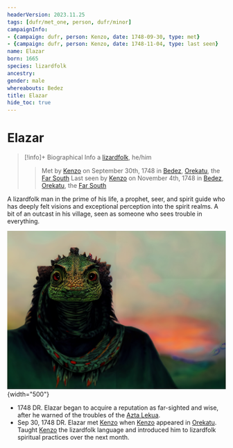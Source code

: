 ```yaml
---
headerVersion: 2023.11.25
tags: [dufr/met_one, person, dufr/minor]
campaignInfo:
- {campaign: dufr, person: Kenzo, date: 1748-09-30, type: met}
- {campaign: dufr, person: Kenzo, date: 1748-11-04, type: last seen}
name: Elazar
born: 1665
species: lizardfolk
ancestry:
gender: male
whereabouts: Bedez
title: Elazar
hide_toc: true
---
```

# Elazar
>[!info]+ Biographical Info
> a [lizardfolk](<../../species/children-of-the-embodied-gods/lizardfolk/lizardfolk.md>), he/him
> 
>> 
>>  Met by [Kenzo](<../pcs/dunmar-fellowship/kenzo.md>) on September 30th, 1748 in [Bedez](<../../gazetteer/far-south/bedez.md>), [Orekatu](<../../gazetteer/far-south/orekatu.md>), the [Far South](<../../gazetteer/far-south/far-south.md>) 
>>  Last seen by [Kenzo](<../pcs/dunmar-fellowship/kenzo.md>) on November 4th, 1748 in [Bedez](<../../gazetteer/far-south/bedez.md>), [Orekatu](<../../gazetteer/far-south/orekatu.md>), the [Far South](<../../gazetteer/far-south/far-south.md>) 

A lizardfolk man in the prime of his life, a prophet, seer, and spirit guide who has deeply felt visions and exceptional perception into the spirit realms. A bit of an outcast in his village, seen as someone who sees trouble in everything.

![Elazar Portrait](../../assets/elazar-portrait.png){width="500"}

- 1748 DR. Elazar began to acquire a reputation as far-sighted and wise, after he warned of the troubles of the [Azta Lekua](<../../gazetteer/far-south/azta-lekua.md>). 
- Sep 30, 1748 DR. Elazar met [Kenzo](<../pcs/dunmar-fellowship/kenzo.md>) when [Kenzo](<../pcs/dunmar-fellowship/kenzo.md>) appeared in [Orekatu](<../../gazetteer/far-south/orekatu.md>). Taught [Kenzo](<../pcs/dunmar-fellowship/kenzo.md>) the lizardfolk language and introduced him to lizardfolk spiritual practices over the next month.

